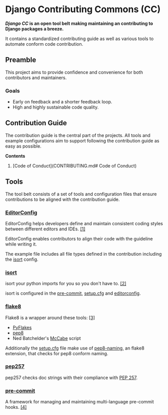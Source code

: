 # Django Contributing Commons (CC)
**_Django CC_ is an open tool belt making maintaining an contributing to Django packages a breeze.**

It contains a standardized contributing guide as well as various tools to automate conform code contribution.

## Preamble
This project aims to provide confidence and convenience for both contributors and maintainers.

### Goals
- Early on feedback and a shorter feedback loop.
- High and highly sustainable code quality.

## Contribution Guide
The contribution guide is the central part of the projects. All tools and example configurations aim to support following the contribution guide as easy as possible.

**Contents**
1. [Code of Conduct](CONTRIBUTING.md# Code of Conduct)

## Tools
The tool belt consists of a set of tools and configuration files that ensure contributions to be aligned with the contribution guide.

### [EditorConfig]
EditorConfig helps developers define and maintain consistent coding styles between different editors and IDEs. [[1]][EditorConfig]

EditorConfig enables contributors to align their code with the guideline while writing it.

The example file includes all file types defined in the contribution including the [isort](#isort) config.

### [isort]
isort your python imports for you so you don't have to. [[2]][isort]

isort is configured in the [pre-commit], [setup.cfg] and [editorconfig].

### [flake8]
Flake8 is a wrapper around these tools: [[3]][flake8]
- [PyFlakes](https://launchpad.net/pyflakes)
- [pep8](https://github.com/jcrocholl/pep8)
- Ned Batchelder's [McCabe](http://nedbatchelder.com/blog/200803/python_code_complexity_microtool.html) script

Additionally the [setup.cfg] file make use of [pep8-naming](https://github.com/flintwork/pep8-naming), an flake8 extension, that checks for pep8 conform naming.

### [pep257]
pep257 checks doc strings with their compliance with [PEP 257](https://www.python.org/dev/peps/pep-0257/).

### [pre-commit]
A framework for managing and maintaining multi-language pre-commit hooks. [[4]][pre-commit]

[prec-commit]: (http://pre-commit.com/)
[editorconfig]: (examples/.editorconfig)
[isort]: (https://github.com/timothycrosley/isort)
[flake8]: (https://flake8.readthedocs.org/en/latest/)
[pep257]: (https://github.com/GreenSteam/pep257)
[setup.cfg]: (examples/setup.cfg)
[pre-commit]: (examples/.pre-commit-config.yml)

